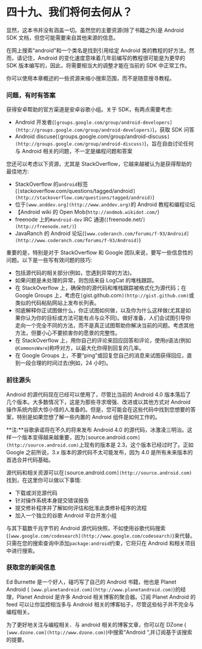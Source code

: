 # 四十九、我们将何去何从？

显然，这本书并没有涵盖一切。虽然您的主要资源(除了书籍之外)是 Android SDK 文档，但您可能需要来自其他来源的信息。

在网上搜索“android”和一个类名是找到引用给定 Android 类的教程的好方法。然而，请记住，Android 的变化速度意味着几年前编写的教程很可能是为更早的 SDK 版本编写的，因此，将需要相当大的调整才能在当前的 SDK 中正常工作。

你可以使用本章概述的一些资源来缩小搜索范围，而不是随意搜寻教程。

### 问题，有时有答案

获得安卓帮助的官方渠道是安卓谷歌小组。关于 SDK，有两点需要考虑:

*   Android 开发者(`[groups.google.com/group/android-developers](http://groups.google.com/group/android-developers)`)，获取 SDK 问答
*   Android discuse(`[`groups.google.com/group/android-discuss`](http://groups.google.com/group/android-discuss)`)，旨在自由讨论任何与 Android 相关的问题，不一定是编程问题和答案

您还可以考虑以下资源，尤其是 StackOverflow，它越来越被认为是获得帮助的最佳地方:

*   StackOverflow 的`android`标签(`[`stackoverflow.com/questions/tagged/android`](http://stackoverflow.com/questions/tagged/android)`)
*   位于`[www.anddev.org](http://www.anddev.org)`的 Android 教程和编程论坛
*   【Android wiki 的 Open Mob(`http://andmob.wikidot.com/`)
*   freenode 上的`#android-dev` IRC 通道(`[`freenode.net/`](http://freenode.net/)`)
*   JavaRanch 的 Android 论坛(`[www.coderanch.com/forums/f-93/Android](http://www.coderanch.com/forums/f-93/Android)`)

重要的是，特别是对于 StackOverflow 和 Google 团队来说，要写一些信息性的问题。以下是一些写有效问题的技巧:

*   包括源代码的相关部分(例如，您遇到异常的方法)。
*   如果问题是未处理的异常，则包括来自 LogCat 的堆栈跟踪。
*   在 StackOverflow 上，确保你的源代码和堆栈跟踪被格式化为源代码；在 Google Groups 上，考虑在`[`gist.github.com`](http://gist.github.com)`或类似的代码粘贴网站上发布长列表。
*   彻底解释你正试图做什么，你正试图如何做，以及你为什么这样做(尤其是如果你认为你的目标或方法可能有点与众不同)。做好准备，人们会试图引导你走向一个完全不同的方法，而不是真正试图帮助你解决当前的问题。考虑其他方法，但要小心不要损害你的愿景的完整性。
*   在 StackOverflow 上，用你自己的评论来回应回答和评论，使用`@`语法(例如`@CommonsWare`)称呼对方，以最大化你得到回复的几率。
*   在 Google Groups 上，不要“ping”或回复您自己的消息来试图获得回应，直到一段合理的时间过去(例如，24 小时)。

### 前往源头

Android 的源代码现在已经可以使用了，尽管比当前的 Android 4.0 版本落后了几个版本。大多数情况下，这是为那些寻求增强、改进或以其他方式对 Android 操作系统内部大惊小怪的人准备的。但是，您可能会在这些代码中找到您想要的答案，特别是如果您想了解一些内置的 Android 组件是如何工作的。

**注:**谷歌承诺将在不久的将来发布 Android 4.0 的源代码，冰激凌三明治。这样一个版本变得越来越重要，因为`[`source.android.com`](http://source.android.com)`上现有的版本是 2.3，这个版本已经过时了。正如 Google 之前所说，3.x 版本的源代码不太可能发布，因为 4.0 是所有未来版本的首选合并代码基础。

源代码和相关资源可以在`[`source.android.com`](http://source.android.com)`找到，在这里你可以做以下事情:

*   下载或浏览源代码
*   针对操作系统本身提交错误报告
*   提交修补程序并了解如何评估和批准此类修补程序的流程
*   加入一个独立的谷歌 Android 平台开发小组

与其下载数千兆字节的 Android 源代码快照，不如使用谷歌代码搜索(`[www.google.com/codesearch](http://www.google.com/codesearch)`)来代替。只需在您的搜索查询中添加`package:android`约束，它将只在 Android 和相关项目中进行搜索。

### 获取您的新闻信息

Ed Burnette 是一个好人，碰巧写了自己的 Android 书籍，他也是 Planet Android ( `[www.planetandroid.com](http://www.planetandroid.com)`)的经理，Planet Android 是许多 Android 相关博客的聚合器。订阅 Planet Android 的 feed 可以让你监控相当多与 Android 相关的博客帖子，尽管这些帖子并不完全与编程相关。

为了更好地关注与编程相关、与 android 相关的博客文章，你可以在 DZone ( `[www.dzone.com](http://www.dzone.com)`)中搜索“Android ”,并订阅基于该搜索的提要。